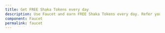 ```yaml
---
title: Get FREE Shaka Tokens every day
description: Use Faucet and earn FREE Shaka Tokens every day. Refer your friends and earn Shaka each time they use our Faucet. 
component: Faucet
permalink: faucet
---
```

